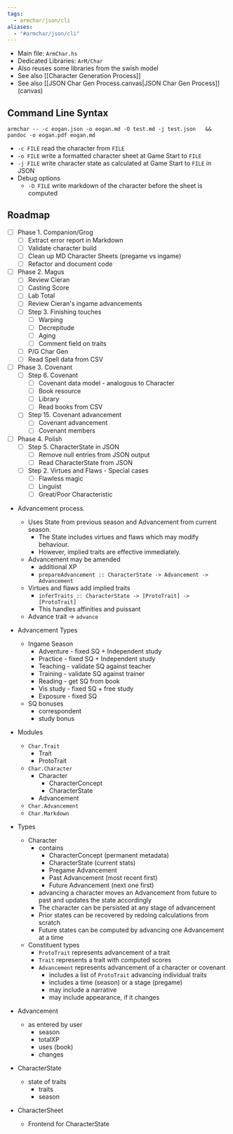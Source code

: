 ```yaml
---
tags:
  - armchar/json/cli
aliases:
  - "#armchar/json/cli"
---
```

+ Main file: `ArmChar.hs`
+ Dedicated Libraries: `ArM/Char`
+ Also reuses some libraries from the swish model
+ See also [[Character Generation Process]]
+ See also [[JSON Char Gen Process.canvas|JSON Char Gen Process]] (canvas)

## Command Line Syntax

```
armchar -- -c eogan.json -o eogan.md -O test.md -j test.json   && pandoc -o eogan.pdf eogan.md  
```

+ `-c FILE` read the character from `FILE`
+ `-o FILE` write a formatted character sheet at Game Start to `FILE`
+ `-j FILE` write character state as calculated at Game Start to `FILE` in JSON
+ Debug options
	+ `-O FILE` write markdown of the character before the sheet is computed

## Roadmap

+ [ ] Phase 1. Companion/Grog
	+ [ ] Extract error report in Markdown
	+ [ ] Validate character build
	+ [ ] Clean up MD Character Sheets (pregame vs ingame)
	+ [ ] Refactor and document code
+ [ ] Phase 2. Magus
	+ [ ] Review Cieran
	+ [ ] Casting Score
	+ [ ] Lab Total
	+ [ ] Review Cieran's ingame advancements
	+ [ ] Step 3. Finishing touches
		+ [ ] Warping
		+ [ ] Decrepitude
		+ [ ] Aging
		+ [ ] Comment field on traits
	+ [ ]  P/G Char Gen
	+ [ ] Read Spell data from CSV
+ [ ] Phase 3. Covenant
	+ [ ] Step 6. Covenant
		+ [ ] Covenant data model - analogous to Character
		+ [ ] Book resource
		+ [ ] Library
		+ [ ] Read books from CSV
	+ [ ] Step 15. Covenant advancement
		+ [ ] Covenant advancement
		+ [ ] Covenant members
+ [ ] Phase 4. Polish
	+ [ ] Step 5.  CharacterState in JSON
		+ [ ] Remove null entries from JSON output
		+ [ ] Read CharacterState from JSON
	+ [ ] Step 2. Virtues and Flaws - Special cases
		+ [ ] Flawless magic
		+ [ ] Linguist
		+ [ ] Great/Poor Characteristic

+ Advancement process.
    + Uses State from previous season and Advancement from current season.
        + The State includes virtues and flaws which may modify behaviour.
        + However, implied traits are effective immediately.
    + Advancement may be amended
        + additional XP
        + `prepareAdvancement :: CharacterState -> Advancement -> Advancement`
    + Virtues and flaws add implied traits
        + `inferTraits :: CharacterState -> [ProtoTrait] -> [ProtoTrait]`
        + This handles affinities and puissant
    + Advance trait $\to$  `advance`
+ Advancement Types
	+ Ingame Season
		+ Adventure - fixed SQ + Independent study
		+ Practice - fixed SQ + Independent study
		+ Teaching - validate SQ against teacher
		+ Training - validate SQ against trainer
		+ Reading - get SQ from book
		+ Vis study - fixed SQ + free study
		+ Exposure - fixed SQ
	+ SQ bonuses
		+ correspondent
		+ study bonus
	 
       
+ Modules
	+ `Char.Trait`
		+ Trait
		+ ProtoTrait
	+ `Char.Character`
		+ Character
			+ CharacterConcept
			+ CharacterState
		+ Advancement
	+ `Char.Advancement`
	+ `Char.Markdown`
+ Types
	+ Character
		+ contains
			+ CharacterConcept (permanent metadata)
			+ CharacterState (current stats)
			+ Pregame Advancement
			+ Past Advancement (most recent first)
			+ Future Advancement (next one first)
		+ advancing a character moves an Advancement from future to past and updates the state accordingly
		+ The character can be persisted at any stage of advancement
		+ Prior states can be recovered by redoing calculations from scratch
		+ Future states can be computed by advancing one Advancement at a time
	+ Constituent types
		+ `ProtoTrait` represents advancement of a trait
		+ `Trait` represents a trait with computed scores
		+ `Advancement` represents advancement of a character or covenant
			+ includes a list of `ProtoTrait` advancing individual traits
			+ includes a time (season) or a stage (pregame)
			+ may include a narrative
			+ may include appearance, if it changes
+ Advancement
	+ as entered by user
		+ season 
		+ totalXP
		+ uses (book)
		+ changes 
+ CharacterState
	+ state of traits
		+ traits
		+ season
+ CharacterSheet
	+ Frontend for CharacterState
